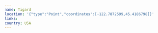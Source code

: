 ```yaml
---
name: Tigard
location: '{"type":"Point","coordinates":[-122.7872599,45.4186798]}'
links: 
country: USA
---
```

